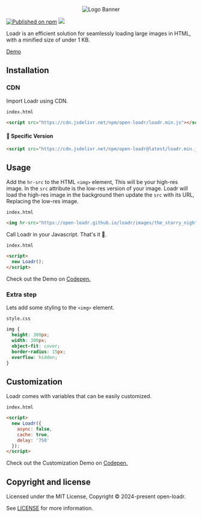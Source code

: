 <p align="center">
<img alt="Logo Banner" src="https://raw.githubusercontent.com/tabbycss/tabby/main/banner/banner.svg"/>
<br/>

[![Published on npm](https://img.shields.io/npm/v/open-loadr)](https://www.npmjs.com/package/open-loadr)
[![](https://data.jsdelivr.com/v1/package/npm/open-loadr/badge)](https://www.jsdelivr.com/package/npm/open-loadr)
<!--[![npm Downloads](https://img.shields.io/npm/dm/open-emojify?label=npm%20downloads)](https://npm-stat.com/charts.html?package=open-emojify)-->

<div align="left">Loadr is an efficient solution for seamlessly loading large images in HTML, with a minified size of under 1 KB.</div>
<div align="left">

[Demo](https://open-loadr.github.io/loadr/)  

## Installation

### CDN

Import Loadr using CDN.

```index.html```

```html
<script src="https://cdn.jsdelivr.net/npm/open-loadr/loadr.min.js"></script>
```

#### 🚧 Specific Version
```html
<script src="https://cdn.jsdelivr.net/npm/open-loadr@latest/loadr.min.js"></script>
```

## Usage
Add the ```hr-src``` to the HTML ```<img>``` element, This will be your high-res image. In the ```src``` attribute is the low-res version of your image. Loadr will load the high-res image in the background then update the ```src``` with its URL, Replacing the low-res image.

```index.html```

<!-- ```html
<img hr-src="/images/high_res.png" src="/images/low_res.png">
``` -->

```html
<img hr-src="https://open-loadr.github.io/loadr/images/the_starry_night/high_res.jpg" src="https://open-loadr.github.io/loadr/images/the_starry_night/low_res.png">
```

Call Loadr in your Javascript. That's it 🎉.

```index.html```

```html
<script>
  new Loadr();
</script>
```

Check out the Demo on [Codepen.](https://codepen.io/GreenestGoat/pen/yLdRzPN)

### Extra step
Lets add some styling to the ```<img>``` element.

```style.css```

```css
img {
  height: 300px;
  width: 300px;
  object-fit: cover;
  border-radius: 15px;
  overflow: hidden;
}
```

## Customization

Loadr comes with variables that can be easily customized.

```index.html```

```html
<script>
  new Loadr({
    async: false,
    cache: true,
    delay: '750'
  });
</script>
```

Check out the Customization Demo on [Codepen.](https://codepen.io/GreenestGoat/pen/BagqdNR)

## Copyright and license

Licensed under the MIT License, Copyright © 2024-present open-loadr.

See [LICENSE](https://github.com/open-loadr/loadr/blob/main/LICENSE) for more information.
